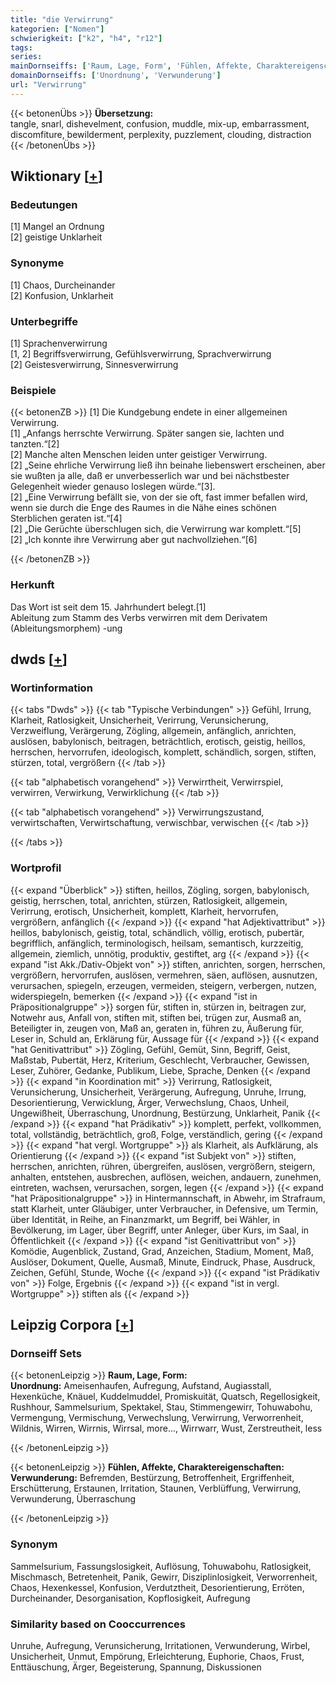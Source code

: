 ```yaml
---
title: "die Verwirrung"
kategorien: ["Nomen"]
schwierigkeit: ["k2", "h4", "r12"]
tags:
series:
mainDornseiffs: ['Raum, Lage, Form', 'Fühlen, Affekte, Charaktereigenschaften']
domainDornseiffs: ['Unordnung', 'Verwunderung']
url: "Verwirrung"
---
```


{{< betonenÜbs >}}
**Übersetzung:**  
tangle, snarl, dishevelment, confusion, muddle, mix-up, embarrassment, discomfiture, bewilderment, perplexity, puzzlement, clouding, distraction  
{{< /betonenÜbs >}}

## Wiktionary [[+](https://de.wiktionary.org/wiki/Verwirrung)]

### Bedeutungen
[1] Mangel an Ordnung  
[2] geistige Unklarheit  

### Synonyme
[1] Chaos, Durcheinander  
[2] Konfusion, Unklarheit  

### Unterbegriffe
[1] Sprachenverwirrung  
[1, 2] Begriffsverwirrung, Gefühlsverwirrung, Sprachverwirrung  
[2] Geistesverwirrung, Sinnesverwirrung  

### Beispiele
{{< betonenZB >}}
[1] Die Kundgebung endete in einer allgemeinen Verwirrung.  
[1] „Anfangs herrschte Verwirrung. Später sangen sie, lachten und tanzten.“[2]  
[2] Manche alten Menschen leiden unter geistiger Verwirrung.  
[2] „Seine ehrliche Verwirrung ließ ihn beinahe liebenswert erscheinen, aber sie wußten ja alle, daß er unverbesserlich war und bei nächstbester Gelegenheit wieder genauso loslegen würde.“[3].  
[2] „Eine Verwirrung befällt sie, von der sie oft, fast immer befallen wird, wenn sie durch die Enge des Raumes in die Nähe eines schönen Sterblichen geraten ist.“[4]  
[2] „Die Gerüchte überschlugen sich, die Verwirrung war komplett.“[5]  
[2] „Ich konnte ihre Verwirrung aber gut nachvollziehen.“[6]  

{{< /betonenZB >}}
### Herkunft
Das Wort ist seit dem 15. Jahrhundert belegt.[1]  
Ableitung zum Stamm des Verbs verwirren mit dem Derivatem (Ableitungsmorphem) -ung  



## dwds [[+](https://www.dwds.de/wb/Verwirrung)]

### Wortinformation
{{< tabs "Dwds" >}}
{{< tab "Typische Verbindungen" >}}
Gefühl, Irrung, Klarheit, Ratlosigkeit, Unsicherheit, Verirrung, Verunsicherung, Verzweiflung, Verärgerung, Zögling, allgemein, anfänglich, anrichten, auslösen, babylonisch, beitragen, beträchtlich, erotisch, geistig, heillos, herrschen, hervorrufen, ideologisch, komplett, schändlich, sorgen, stiften, stürzen, total, vergrößern
{{< /tab >}}

{{< tab "alphabetisch vorangehend" >}}
Verwirrtheit, Verwirrspiel, verwirren, Verwirkung, Verwirklichung
{{< /tab >}}

{{< tab "alphabetisch vorangehend" >}}
Verwirrungszustand, verwirtschaften, Verwirtschaftung, verwischbar, verwischen
{{< /tab >}}

{{< /tabs >}}

### Wortprofil
{{< expand "Überblick" >}} stiften, heillos, Zögling, sorgen, babylonisch, geistig, herrschen, total, anrichten, stürzen, Ratlosigkeit, allgemein, Verirrung, erotisch, Unsicherheit, komplett, Klarheit, hervorrufen, vergrößern, anfänglich {{< /expand >}}
{{< expand "hat Adjektivattribut" >}} heillos, babylonisch, geistig, total, schändlich, völlig, erotisch, pubertär, begrifflich, anfänglich, terminologisch, heilsam, semantisch, kurzzeitig, allgemein, ziemlich, unnötig, produktiv, gestiftet, arg {{< /expand >}}
{{< expand "ist Akk./Dativ-Objekt von" >}} stiften, anrichten, sorgen, herrschen, vergrößern, hervorrufen, auslösen, vermehren, säen, auflösen, ausnutzen, verursachen, spiegeln, erzeugen, vermeiden, steigern, verbergen, nutzen, widerspiegeln, bemerken {{< /expand >}}
{{< expand "ist in Präpositionalgruppe" >}} sorgen für, stiften in, stürzen in, beitragen zur, Notwehr aus, Anfall von, stiften mit, stiften bei, trügen zur, Ausmaß an, Beteiligter in, zeugen von, Maß an, geraten in, führen zu, Äußerung für, Leser in, Schuld an, Erklärung für, Aussage für {{< /expand >}}
{{< expand "hat Genitivattribut" >}} Zögling, Gefühl, Gemüt, Sinn, Begriff, Geist, Maßstab, Pubertät, Herz, Kriterium, Geschlecht, Verbraucher, Gewissen, Leser, Zuhörer, Gedanke, Publikum, Liebe, Sprache, Denken {{< /expand >}}
{{< expand "in Koordination mit" >}} Verirrung, Ratlosigkeit, Verunsicherung, Unsicherheit, Verärgerung, Aufregung, Unruhe, Irrung, Desorientierung, Verwicklung, Ärger, Verwechslung, Chaos, Unheil, Ungewißheit, Überraschung, Unordnung, Bestürzung, Unklarheit, Panik {{< /expand >}}
{{< expand "hat Prädikativ" >}} komplett, perfekt, vollkommen, total, vollständig, beträchtlich, groß, Folge, verständlich, gering {{< /expand >}}
{{< expand "hat vergl. Wortgruppe" >}} als Klarheit, als Aufklärung, als Orientierung {{< /expand >}}
{{< expand "ist Subjekt von" >}} stiften, herrschen, anrichten, rühren, übergreifen, auslösen, vergrößern, steigern, anhalten, entstehen, ausbrechen, auflösen, weichen, andauern, zunehmen, eintreten, wachsen, verursachen, sorgen, legen {{< /expand >}}
{{< expand "hat Präpositionalgruppe" >}} in Hintermannschaft, in Abwehr, im Strafraum, statt Klarheit, unter Gläubiger, unter Verbraucher, in Defensive, um Termin, über Identität, in Reihe, an Finanzmarkt, um Begriff, bei Wähler, in Bevölkerung, im Lager, über Begriff, unter Anleger, über Kurs, im Saal, in Öffentlichkeit {{< /expand >}}
{{< expand "ist Genitivattribut von" >}} Komödie, Augenblick, Zustand, Grad, Anzeichen, Stadium, Moment, Maß, Auslöser, Dokument, Quelle, Ausmaß, Minute, Eindruck, Phase, Ausdruck, Zeichen, Gefühl, Stunde, Woche {{< /expand >}}
{{< expand "ist Prädikativ von" >}} Folge, Ergebnis {{< /expand >}}
{{< expand "ist in vergl. Wortgruppe" >}} stiften als {{< /expand >}}

## Leipzig Corpora [[+](https://corpora.uni-leipzig.de/en/res?word=Verwirrung&corpusId=deu_newscrawl-public_2018)]

### Dornseiff Sets
{{< betonenLeipzig >}}
**Raum, Lage, Form:**  
**Unordnung:** Ameisenhaufen, Aufregung, Aufstand, Augiasstall, Hexenküche, Knäuel, Kuddelmuddel, Promiskuität, Quatsch, Regellosigkeit, Rushhour, Sammelsurium, Spektakel, Stau, Stimmengewirr, Tohuwabohu, Vermengung, Vermischung, Verwechslung, Verwirrung, Verworrenheit, Wildnis, Wirren, Wirrnis, Wirrsal, more..., Wirrwarr, Wust, Zerstreutheit, less  

{{< /betonenLeipzig >}}


{{< betonenLeipzig >}}
**Fühlen, Affekte, Charaktereigenschaften:**  
**Verwunderung:** Befremden, Bestürzung, Betroffenheit, Ergriffenheit, Erschütterung, Erstaunen, Irritation, Staunen, Verblüffung, Verwirrung, Verwunderung, Überraschung  

{{< /betonenLeipzig >}}

### Synonym
Sammelsurium, Fassungslosigkeit, Auflösung, Tohuwabohu, Ratlosigkeit, Mischmasch, Betretenheit, Panik, Gewirr, Disziplinlosigkeit, Verworrenheit, Chaos, Hexenkessel, Konfusion, Verdutztheit, Desorientierung, Erröten, Durcheinander, Desorganisation, Kopflosigkeit, Aufregung


### Similarity based on Cooccurrences
Unruhe, Aufregung, Verunsicherung, Irritationen, Verwunderung, Wirbel, Unsicherheit, Unmut, Empörung, Erleichterung, Euphorie, Chaos, Frust, Enttäuschung, Ärger, Begeisterung, Spannung, Diskussionen

